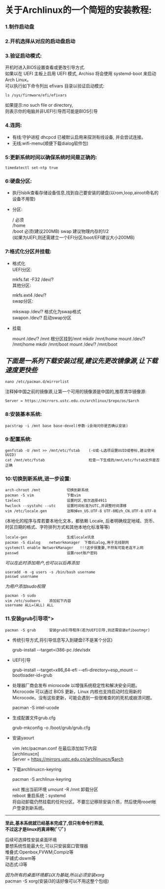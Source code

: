 关于Archlinux的一个简短的安装教程:
=================================
### 1.制作启动盘  
### 2.开机选择从对应的启动盘启动  
### 3.验证启动模式:  
开机时进入BIOS设置查看或更改引导方式.   
如果以在 UEFI 主板上启用 UEFI 模式, 
Archiso 将会使用 systemd-boot 来启动 Arch Linux。  
可以执行如下命令列出 efivars 目录以验证启动模式:  

	ls /sys/firmware/efi/efivars  
如果提示:no such file or directory,  
则表示你的电脑并非UEFI引导而可能是BIOS引导  

### 4.连网:  
- 有线:守护进程 dhcpcd 已被默认启用来探测有线设备, 并会尝试连接。   
- 无线:wifi-menu(顺便下载dialog软件包)  

### 5:更新系统时间以确保系统时间是正确的:  
	timedatectl set-ntp true  

### 6:硬盘分区:	
- 执行lsblk查看存储设备信息,找到自己要安装的硬盘(以rom,loop,airoot命名的设备不用管)  	
- 分区:

	/		必须  
	/home	
	/boot	必须(建议200MB)	
	swap	建议物理内存的1/2	  	
(如果为UEFI,则还需建立一个EFI分区/boot/EFI建议大小200MB)	

### 7:格式化分区并挂载:	
- 格式化    
UEFI分区:	

	mkfs.fat -F32 /dev/?	
其他分区:	

	mkfs.ext4 /dev/?	
swap分区:	

	mkswap /dev/?	格式化为swap格式		
	swapon /dev/?	启动swap分区		
- 挂载

	mount /dev/? /mnt   根分区挂到/mnt
	mkdir /mnt/home
	mount /dev/? /mnt/home
	mkdir /mnt/boot
	mount /dev/? /mnt/boot


*下面是一系列下载安装过程,建议先更改镜像源,让下载速度更快些*
-------------------------------------------------------
	nano /etc/pacman.d/mirrorlist	
注释掉中国之前的镜像源,让第一个可用的镜像源是中国的,推荐清华镜像源:  

	Server = https://mirrors.ustc.edu.cn/archlinux/$repo/os/$arch   	
	
### 8:安装基本系统:	
	pacstrap -i /mnt base base-devel(参数-i会询问你是否确认安装)		

### 9:配置系统:		
	genfstab -U /mnt >> /mnt/etc/fstab    (-U或-L选项设置UUID或卷标,建议使用UUID)
	cat /mnt/etc/fstab		              检查一下生成的/mnt/etc/fstab文件是否正确	
	
### 10:切换到新系统,进一步设置:	

	arch-chroot /mnt			切换到新系统		
	pacman -S vim				下载vim		
	tzelect						设置时区,依次选择4911			
	hwclock --systohc --utc 	设置时间标准为UTC,并调整时间漂移	
	vim /etc/locale.gen			注释掉en_US.UTF-8 UTF-8和zh_CN.UTF-8 UTF-8	
(本地化的程序与库若要本地化文本，都依赖 Locale, 	后者明确规定地域、货币、时区日期的格式、字符排列方式和其他本地化标准等等)	

	locale-gen					生成locale讯息		
	pacman -S dialog	networkmanager	下载dialog,用于无线联网	
	systemctl enable NetworkManager   !!!这步很重要,不然有可能老连不上网	
	passwd						设置root账户密码		

*可以在此时添加用户,也可以以后再添加*  

	useradd -m -g users -s /bin/bash username		
	passwd username	
*为用户添加sudo权限*  	

	pacman -S sudo 	
	vim /etc/sudoers    添加如下内容	
	username ALL=(ALL) ALL	

### 11.安装grub引导项">   
	pacman -S grub 		安装grub引导程序(若为UEFI引导,则还需安装efibootmgr)  
- 传统引导方式,将引导信息写入到硬盘(!不是某个分区)  

	grub-install --target=i386-pc /dev/sdx		
- UEFI引导  

	grub-install --target=x86_64-efi --efi-directory=esp_mount --bootloader-id=grub      	
- 处理器厂商会发布 microcode 以增强系统稳定性和解决安全问题。Microcode 可以通过 BIOS 更新，Linux   内核也支持启动时应用新的 Microcode。没有这些更新，可能会遇到一些很难查的的死机或崩溃问题。  

	pacman -S intel-ucode
- 生成配置文件grub.cfg  

	grub-mkconfig -o /boot/grub/grub.cfg	   
- 安装yaourt  

	vim /etc/pacman.conf        在最后添加如下内容  
	[archlinuxcn]  
	Server = https://mirrors.ustc.edu.cn/archlinuxcn/$arch  
- 下载archlinuxcn-keyring  

	pacman -S archlinux-keyring


	exit						推出当前环境
	umount -R /mnt				卸载分区  
	reboot 						重启系统：systemd  
将自动卸载仍然挂载的任何分区。不要忘记移除安装介质，然后使用rooet帐户登录到新系统。  
_____________________________________________________________________________
**至此,基本系统就已经基本完成了,但只有命令行界面,  
不过这才是linux的真谛啊(ﾟ▽ﾟ)**

后续可选择性安装桌面环境  
要想系统性能最大化,可以只安装窗口管理器  
堆叠式:Openbox,FVWM,Compiz等  
平铺式:dswm等  
动态式:i3等  

*因为所有的桌面环境都以X为基础,所以必须安装xorg*  
pacman -S xorg(安装i3的话好像可以不用这整个包组) 